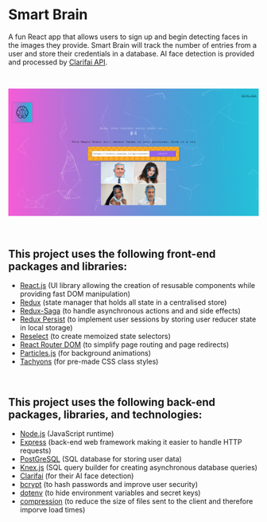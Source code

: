 # Smart Brain

A fun React app that allows users to sign up and begin detecting faces in the images they provide. Smart Brain will track the number of entries from a user and store their credentials in a database. AI face detection is provided and processed by [Clarifai API](https://www.clarifai.com/models/ai-face-detection).

<br />

![Screenshot](./screenshot.png)

<br />

## This project uses the following front-end packages and libraries:

- [React.js](https://reactjs.org/) (UI library allowing the creation of resusable components while providing fast DOM manipulation)
- [Redux](https://redux.js.org/) (state manager that holds all state in a centralised store)
- [Redux-Saga](https://redux-saga.js.org/) (to handle asynchronous actions and and side effects)
- [Redux Persist](https://www.npmjs.com/package/redux-persist) (to implement user sessions by storing user reducer state in local storage)
- [Reselect](https://github.com/reduxjs/reselect) (to create memoized state selectors)
- [React Router DOM](https://reactrouter.com/) (to simplify page routing and page redirects)
- [Particles.js](https://vincentgarreau.com/particles.js/) (for background animations)
- [Tachyons](https://tachyons.io/) (for pre-made CSS class styles)

<br />

## This project uses the following back-end packages, libraries, and technologies:

- [Node.js](https://nodejs.org/en/) (JavaScript runtime)
- [Express](https://expressjs.com/) (back-end web framework making it easier to handle HTTP requests)
- [PostGreSQL](https://www.postgresql.org/) (SQL database for storing user data)
- [Knex.js](http://knexjs.org/) (SQL query builder for creating asynchronous database queries)
- [Clarifai](https://www.clarifai.com/) (for their AI face detection)
- [bcrypt](https://www.npmjs.com/package/bcrypt) (to hash passwords and improve user security)
- [dotenv](https://www.npmjs.com/package/dotenv) (to hide environment variables and secret keys)
- [compression](https://www.npmjs.com/package/compression) (to reduce the size of files sent to the client and therefore imporve load times)
